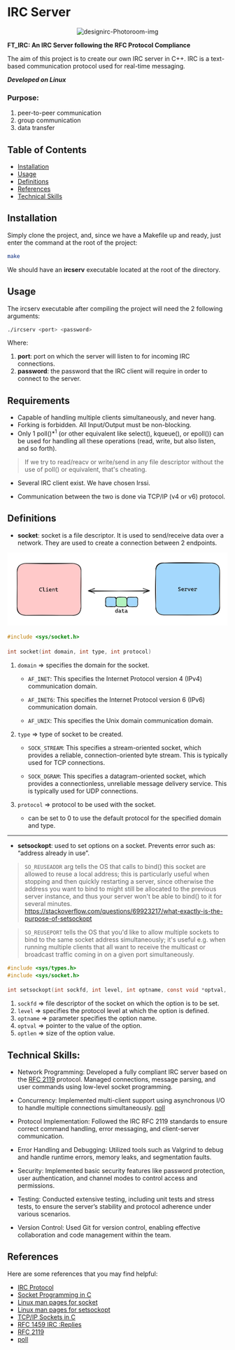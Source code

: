 # IRC Server

<p align="center">
  <img src="https://github.com/user-attachments/assets/0b600534-672e-4cf3-8432-b1a877e263bb" alt="designirc-Photoroom-img" width="250"/>
</p>

**FT_IRC: An IRC Server following the RFC Protocol Compliance**

The aim of this project is to create our own IRC server in C++. IRC is a text-based communication protocol used for real-time messaging.

***Developed on Linux***

### Purpose:
1. peer-to-peer communication
2. group communication
3. data transfer

## Table of Contents

- [Installation](#installation)
- [Usage](#usage)
- [Definitions](#definitions)
- [References](#references)
- [Technical Skills](#technical-skills)

## Installation

Simply clone the project, and, since we have a Makefile up and ready, just enter the command at the root of the project:

```bash
make
```

We should have an **ircserv** executable located at the root of the directory.

## Usage

The ircserv executable after compiling the project will need the 2 following arguments: <br>
```bash
./ircserv <port> <password>
```
Where:
1. __port__: port on which the server will listen to for incoming IRC connections.
2. __password__: the password that the IRC client will require in order to connect to the server.

## Requirements
- Capable of handling multiple clients simultaneously, and never hang.
- Forking is forbidden. All Input/Output must be non-blocking.
- Only 1 poll()$*^1$ (or other equivalent like select(), kqueue(), or epoll()) can be used for handling all these operations (read, write, but also listen, and so forth).

> If we try to read/reacv or write/send in any file descriptor without the use of poll() or equivalent, that's cheating.

- Several IRC client exist. We have chosen Irssi.

- Communication between the two is done via TCP/IP (v4 or v6) protocol.

## Definitions
- **socket**: socket is a file descriptor. It is used to send/receive data over a network. They are used to create a connection between 2 endpoints.

![socker_representation](./img/socketImg.png)

```c
#include <sys/socket.h>

int	socket(int domain, int type, int protocol)
```

1. `domain` => specifies the domain for the socket.
	- `AF_INET`: This specifies the Internet Protocol version 4 (IPv4) communication domain.

	- `AF_INET6`: This specifies the Internet Protocol version 6 (IPv6) communication domain.

	- `AF_UNIX`: This specifies the Unix domain communication domain.

2. `type` => type of socket to be created.
	- `SOCK_STREAM`: This specifies a stream-oriented socket, which provides a reliable, connection-oriented byte stream. This is typically used for TCP connections.

	- `SOCK_DGRAM`: This specifies a datagram-oriented socket, which provides a connectionless, unreliable message delivery service. This is typically used for UDP connections.

3. `protocol` => protocol to be used with the socket.
	- can be set to 0 to use the default protocol for the specified domain and type.

***

- **setsockopt**: used to set options on a socket. Prevents error such as: “address already in use”.

> `SO_REUSEADDR` arg tells the OS that calls to bind() this socket are allowed to reuse a local address; this is particularly useful when stopping and then quickly restarting a server, since otherwise the address you want to bind to might still be allocated to the previous server instance, and thus your server won't be able to bind() to it for several minutes.<br>
https://stackoverflow.com/questions/69923217/what-exactly-is-the-purpose-of-setsockopt

> `SO_REUSEPORT` tells the OS that you'd like to allow multiple sockets to bind to the same socket address simultaneously; it's useful e.g. when running multiple clients that all want to receive the multicast or broadcast traffic coming in on a given port simultaneously.

```c
#include <sys/types.h>
#include <sys/socket.h>

int setsockopt(int sockfd, int level, int optname, const void *optval, socklen_t optlen);
```
1. `sockfd` => file descriptor of the socket on which the option is to be set.
2. `level` => specifies the protocol level at which the option is defined.
3. `optname` => parameter specifies the option name.
4. `optval` => pointer to the value of the option.
4. `optlen` => size of the option value.

## Technical Skills:

- Network Programming:
Developed a fully compliant IRC server based on the [RFC 2119](https://modern.ircdocs.horse/) protocol.
Managed connections, message parsing, and user commands using low-level socket programming.

- Concurrency:
Implemented multi-client support using asynchronous I/O to handle multiple connections simultaneously. [poll](https://pubs.opengroup.org/onlinepubs/009604599/functions/poll.html)

- Protocol Implementation:
Followed the IRC RFC 2119 standards to ensure correct command handling, error messaging, and client-server communication.

- Error Handling and Debugging:
Utilized tools such as Valgrind to debug and handle runtime errors, memory leaks, and segmentation faults.

- Security:
Implemented basic security features like password protection, user authentication, and channel modes to control access and permissions.

- Testing:
Conducted extensive testing, including unit tests and stress tests, to ensure the server’s stability and protocol adherence under various scenarios.

- Version Control:
Used Git for version control, enabling effective collaboration and code management within the team.

## References

Here are some references that you may find helpful:

- [IRC Protocol](https://tools.ietf.org/html/rfc1459)
- [Socket Programming in C](https://www.geeksforgeeks.org/socket-programming-cc/)
- [Linux man pages for socket](https://man7.org/linux/man-pages/man2/socket.2.html)
- [Linux man pages for setsockopt](https://man7.org/linux/man-pages/man2/setsockopt.2.html)
- [TCP/IP Sockets in C](https://beej.us/guide/bgnet/html/)
- [RFC 1459 IRC :Replies](http://www.iprelax.fr/irc/irc_rfcus6.php)
- [RFC 2119](https://modern.ircdocs.horse/)
- [poll](https://pubs.opengroup.org/onlinepubs/009604599/functions/poll.html)
